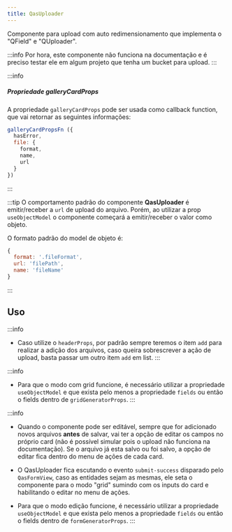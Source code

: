 ```yaml
---
title: QasUploader
---
```


Componente para upload com auto redimensionamento que implementa o "QField" e "QUploader".

<doc-api file="uploader/QasUploader" name="QasUploader" />

:::info
Por hora, este componente não funciona na documentação e é preciso testar ele em algum projeto que tenha um bucket para upload.
:::

:::info
##### Propriedade galleryCardProps

A propriedade `galleryCardProps` pode ser usada como callback function, que vai retornar as seguintes informações:

```js
galleryCardPropsFn ({
  hasError,
  file: {
    format,
    name,
    url
  }
})
```
:::

:::tip
O comportamento padrão do componente **QasUploader** é emitir/receber a `url` de upload do arquivo. Porém, ao utilizar a prop `useObjectModel` o componente começará a emitir/receber o valor como objeto.

O formato padrão do model de objeto é:
```js
{
  format: '.fileFormat',
  url: 'filePath',
  name: 'fileName'
}
```
:::

## Uso

<doc-example file="QasUploader/Basic" title="Básico" />

:::info
- Caso utilize o `headerProps`, por padrão sempre teremos o item `add` para realizar a adição dos arquivos, caso queira sobrescrever a ação de upload, basta passar um outro item `add` em list.
:::
<doc-example file="QasUploader/WithHeaderProps" title="Usando HeaderProps" />

<doc-example file="QasUploader/WithError" title="Com erro" />

<doc-example file="QasUploader/ExUploaderMultiple" title="Múltiplo" />
<doc-example file="QasUploader/ExUploaderMultipleObjectModel" title="Múltiplo com useObjectModel" />
<doc-example file="QasUploader/ExUploaderSingleObjectModel" title="Múltiplo com useObjectModel" />
<doc-example file="QasUploader/ExUploaderCardCallback" title="Múltiplo com callback nos cards" />

:::info
- Para que o modo com grid funcione, é necessário utilizar a propriedade `useObjectModel` e que exista pelo menos a propriedade `fields` ou então o fields dentro de `gridGeneratorProps`.
:::

<doc-example file="QasUploader/ExUploaderMultipleGrid" title="Múltiplo e com grid" />

:::info
- Quando o componente pode ser editável, sempre que for adicionado novos arquivos **antes** de salvar, vai ter a opção de editar os campos no próprio card (não é possível simular pois o upload não funciona na documentação). Se o arquivo já esta salvo ou foi salvo, a opção de editar fica dentro do menu de ações de cada card.

- O QasUploader fica escutando o evento `submit-success` disparado pelo `QasFormView`, caso as entidades sejam as mesmas, ele seta o componente para o modo "grid" sumindo com os inputs do card e habilitando o editar no menu de ações.

- Para que o modo edição funcione, é necessário utilizar a propriedade `useObjectModel` e que exista pelo menos a propriedade `fields` ou então o fields dentro de `formGeneratorProps`.
:::

<doc-print :src="require('assets/prints/uploader-editable.png')" />

<doc-example file="QasUploader/ExUploaderMultipleEditable" title="Múltiplo e editável" />
